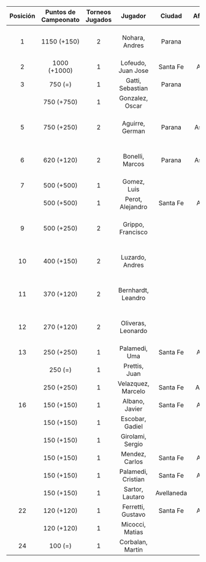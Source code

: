 |  Posición  |  Puntos de Campeonato  |  Torneos Jugados  |      Jugador       |   Ciudad   |  Afiliación  |     Puntos sumados     |
|:----------:|:----------------------:|:-----------------:|:------------------:|:----------:|:------------:|:----------------------:|
|     1      |      1150 (+150)       |         2         |   Nohara, Andres   |   Parana   |              | 1000 (T01) + 150 (T02) |
|     2      |      1000 (+1000)      |         1         | Lofeudo, Juan Jose |  Santa Fe  |   Atemeli    |       1000 (T02)       |
|     3      |        750 (=)         |         1         |  Gatti, Sebastian  |   Parana   |              |       750 (T01)        |
|            |       750 (+750)       |         1         |  Gonzalez, Oscar   |            |              |       750 (T02)        |
|     5      |       750 (+250)       |         2         |  Aguirre, German   |   Parana   |   Aspatem    | 500 (T01) + 250 (T02)  |
|     6      |       620 (+120)       |         2         |  Bonelli, Marcos   |   Parana   |   Aspatem    | 500 (T01) + 120 (T02)  |
|     7      |       500 (+500)       |         1         |    Gomez, Luis     |            |              |       500 (T02)        |
|            |       500 (+500)       |         1         |  Perot, Alejandro  |  Santa Fe  |   Atemeli    |       500 (T02)        |
|     9      |       500 (+250)       |         2         | Grippo, Francisco  |            |              | 250 (T02) + 250 (T01)  |
|     10     |       400 (+150)       |         2         |  Luzardo, Andres   |            |              | 250 (T01) + 150 (T02)  |
|     11     |       370 (+120)       |         2         | Bernhardt, Leandro |            |              | 250 (T01) + 120 (T02)  |
|     12     |       270 (+120)       |         2         | Oliveras, Leonardo |            |              | 150 (T01) + 120 (T02)  |
|     13     |       250 (+250)       |         1         |   Palamedi, Uma    |  Santa Fe  |   Atemeli    |       250 (T02)        |
|            |        250 (=)         |         1         |   Prettis, Juan    |            |              |       250 (T01)        |
|            |       250 (+250)       |         1         | Velazquez, Marcelo |  Santa Fe  |   AteMeLi    |       250 (T02)        |
|     16     |       150 (+150)       |         1         |   Albano, Javier   |  Santa Fe  |   Atemeli    |       150 (T02)        |
|            |       150 (+150)       |         1         |  Escobar, Gadiel   |            |              |       150 (T02)        |
|            |       150 (+150)       |         1         |  Girolami, Sergio  |            |              |       150 (T02)        |
|            |       150 (+150)       |         1         |   Mendez, Carlos   |  Santa Fe  |   Atemeli    |       150 (T02)        |
|            |       150 (+150)       |         1         | Palamedi, Cristian |  Santa Fe  |   Atemeli    |       150 (T02)        |
|            |       150 (+150)       |         1         |  Sartor, Lautaro   | Avellaneda |              |       150 (T02)        |
|     22     |       120 (+120)       |         1         | Ferretti, Gustavo  |  Santa Fe  |   Atemeli    |       120 (T02)        |
|            |       120 (+120)       |         1         |  Micocci, Matias   |            |              |       120 (T02)        |
|     24     |        100 (=)         |         1         |  Corbalan, Martin  |            |              |       100 (T01)        |